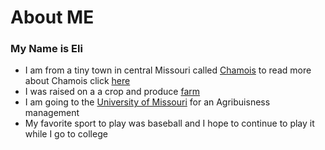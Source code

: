 # About ME

### My Name is Eli  
* I am from a tiny town in central Missouri called [Chamois](https://en.wikipedia.org/wiki/Chamois,_Missouri) to read more about Chamois click [here](https://paulsmeyere.github.io/Chamois/)
* I was raised on a a crop and produce [farm](https://paulsmeyere.github.io/The-Farm-/)
* I am going to the [University of Missouri](https://paulsmeyere.github.io/College/) for an Agribuisness management
* My favorite sport to play was baseball and I hope to continue to play it while I go to college
